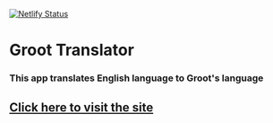 [![Netlify Status](https://api.netlify.com/api/v1/badges/75631bfd-f1c7-4ecf-9ecc-e2cbfbb368c5/deploy-status)](https://app.netlify.com/sites/igroot/deploys)
# Groot Translator
 
### This app translates English language to Groot's language

## [Click here to visit the site](https://igroot.netlify.app/)
